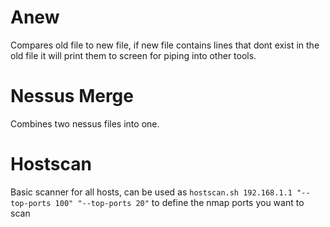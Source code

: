 # Anew

Compares old file to new file, if new file contains lines that dont exist in the old file it will print them to screen for piping into other tools.

# Nessus Merge

Combines two nessus files into one.

# Hostscan

Basic scanner for all hosts, can be used as `hostscan.sh 192.168.1.1 "--top-ports 100" "--top-ports 20"` to define the nmap ports you want to scan
